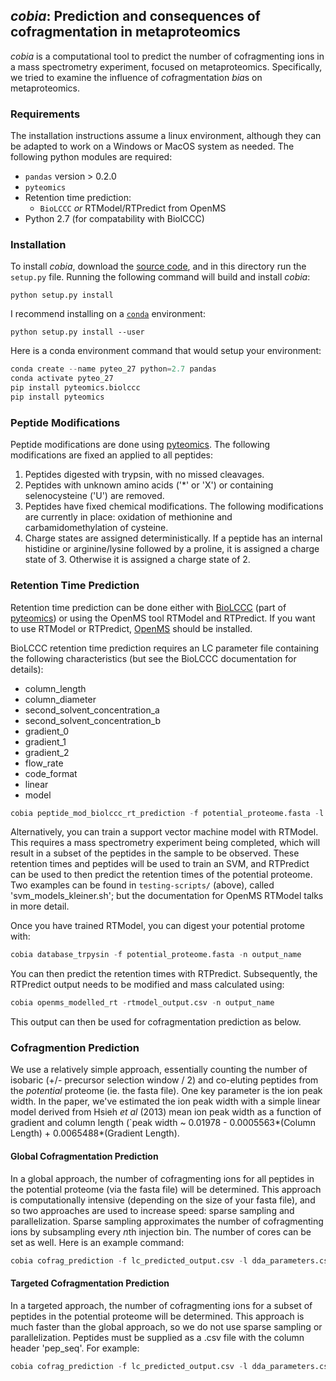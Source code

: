 ## *cobia*: Prediction and consequences of cofragmentation in metaproteomics

*cobia* is a computational tool to predict the number of cofragmenting ions in a mass spectrometry experiment, focused on metaproteomics. Specifically, we tried to examine the influence of *co*fragmentation *bia*s on metaproteomics.

### Requirements

The installation instructions assume a linux environment, although they can be adapted to work on a Windows or MacOS system as needed. The following python modules are required:

* `pandas` version > 0.2.0
* `pyteomics`
* Retention time prediction:
  - `BioLCCC` *or* RTModel/RTPredict from OpenMS
* Python 2.7 (for compatability with BiolCCC)

### Installation

To install *cobia*, download the [source code](https://github.com/bertrand-lab/cobia/archive/master.zip), and in this directory run the
`setup.py` file. Running the following command will build and install *cobia*:

`python setup.py install`

I recommend installing on a [`conda`](https://conda.io/docs/) environment:

`python setup.py install --user`

Here is a conda environment command that would setup your environment:

```python
conda create --name pyteo_27 python=2.7 pandas
conda activate pyteo_27
pip install pyteomics.biolccc
pip install pyteomics
```

### Peptide Modifications

Peptide modifications are done using [pyteomics](https://pyteomics.readthedocs.io/en/latest/). The following modifications are fixed an applied to all peptides:

1) Peptides digested with trypsin, with no missed cleavages. 
2) Peptides with unknown amino acids ('\*' or 'X') or containing selenocysteine ('U') are removed.
3) Peptides have fixed chemical modifications. The following modifications are currently in place: oxidation of methionine and carbamidomethylation of cysteine.
4) Charge states are assigned deterministically. If a peptide has an internal histidine or arginine/lysine followed by a proline, it is assigned a charge state of 3. Otherwise it is assigned a charge state of 2.

### Retention Time Prediction

Retention time prediction can be done either with [BioLCCC](http://theorchromo.ru/docs/) (part of [pyteomics](https://pyteomics.readthedocs.io/en/latest/)) or using the OpenMS tool RTModel and RTPredict. If you want to use RTModel or RTPredict, [OpenMS](https://www.openms.de/) should be installed.

BioLCCC retention time prediction requires an LC parameter file containing the following characteristics (but see the BioLCCC documentation for details):

* column_length
* column_diameter
* second_solvent_concentration_a
* second_solvent_concentration_b
* gradient_0
* gradient_1
* gradient_2
* flow_rate
* code_format
* linear
* model

```python
cobia peptide_mod_biolccc_rt_prediction -f potential_proteome.fasta -l lc_parameter_file.csv -g custom_gradient_file.csv -n output_name
```

Alternatively, you can train a support vector machine model with RTModel. This requires a mass spectrometry experiment being completed, which will result in a subset of the peptides in the sample to be observed. These retention times and peptides will be used to train an SVM, and RTPredict can be used to then predict the retention times of the potential proteome. Two examples can be found in `testing-scripts/` (above), called 'svm_models_kleiner.sh'; but the documentation for OpenMS RTModel talks in more detail. 

Once you have trained RTModel, you can digest your potential protome with:

```python
cobia database_trpysin -f potential_proteome.fasta -n output_name
```

You can then predict the retention times with RTPredict. Subsequently, the RTPredict output needs to be modified and mass calculated using:

```python
cobia openms_modelled_rt -rtmodel_output.csv -n output_name
```

This output can then be used for cofragmentation prediction as below. 

### Cofragmention Prediction

We use a relatively simple approach, essentially counting the number of isobaric (+/- precursor selection window / 2) and co-eluting peptides from the *potential*  proteome (ie. the fasta file). One key parameter is the ion peak width. In the paper, we've estimated the ion peak width with a simple linear model derived from Hsieh *et al* (2013) mean ion peak width as a function of gradient and column length (`peak width ~ 0.01978 - 0.0005563*(Column Length) + 0.0065488*(Gradient Length).

#### Global Cofragmentation Prediction

In a global approach, the number of cofragmenting ions for all peptides in the potential proteome (via the fasta file) will be determined. This approach is computationally intensive (depending on the size of your fasta file), and so two approaches are used to increase speed: sparse sampling and parallelization. Sparse sampling approximates the number of cofragmenting ions by subsampling every *n*th injection bin. The number of cores can be set as well. Here is an example command:

```python
cobia cofrag_prediction -f lc_predicted_output.csv -l dda_parameters.csv -output_name --global global
```

#### Targeted Cofragmentation Prediction

In a targeted approach, the number of cofragmenting ions for a subset of peptides in the potential proteome will be determined. This approach is much faster than the global approach, so we do not use sparse sampling or parallelization. Peptides must be supplied as a .csv file with the column header 'pep_seq'. For example:

```python
cobia cofrag_prediction -f lc_predicted_output.csv -l dda_parameters.csv -n output_name --global targeted -t target_peps.csv
```
